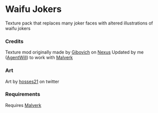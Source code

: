 # Waifu Jokers
Texture pack that replaces many joker faces with altered illustrations of waifu jokers

### Credits
Texture mod originally made by [Gibovich](https://www.nexusmods.com/balatro/users/20767164) on [Nexus](https://www.nexusmods.com/balatro/mods/260)
Updated by me ([AgentWill](https://github.com/AgentWill)) to work with [Malverk](https://github.com/Eremel/Malverk)

### Art
Art by [hosses21](https://x.com/hosses21) on twitter

### Requirements
Requires [Malverk](https://github.com/Eremel/Malverk)